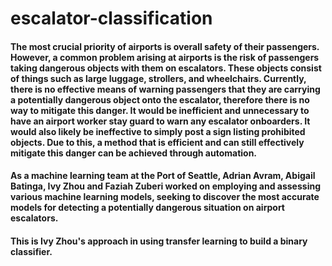 # escalator-classification
#### The most crucial priority of airports is overall safety of their passengers. However, a common problem arising at airports is the risk of passengers taking dangerous objects with them on escalators. These objects consist of things such as large luggage, strollers, and wheelchairs. Currently, there is no effective means of warning passengers that they are carrying a potentially dangerous object onto the escalator, therefore there is no way to mitigate this danger. It would be inefficient and unnecessary to have an airport worker stay guard to warn any escalator onboarders. It would also likely be ineffective to simply post a sign listing prohibited objects. Due to this, a method that is efficient and can still effectively mitigate this danger can be achieved through automation.
#### As a machine learning team at the Port of Seattle, Adrian Avram, Abigail Batinga, Ivy Zhou and Faziah Zuberi worked on employing and assessing various machine learning models, seeking to discover the most accurate models for detecting a potentially dangerous situation on airport escalators.
#### This is Ivy Zhou's approach in using transfer learning to build a binary classifier.
